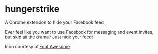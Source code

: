 # hungerstrike
A Chrome extension to hide your Facebook feed

Ever feel like you want to use Facebook for messaging and event invites,
but skip all the drama? Just hide your feed!

Icon courtesy of [Font Awesome](http://fortawesome.github.io/Font-Awesome/)

